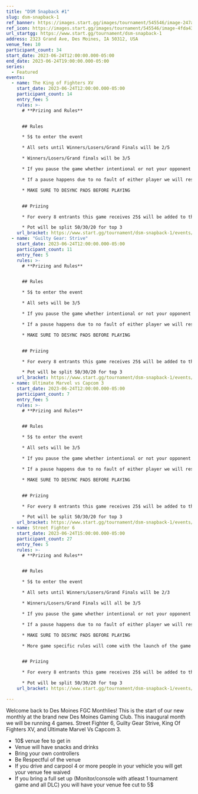 ```yaml
---
title: "DSM Snapback #1"
slug: dsm-snapback-1
ref_banner: https://images.start.gg/images/tournament/545546/image-247a2fac29384200cc933ee5b1ebd6ac.png?ehk=UF2AEB%2FZQmaTa%2FNNehPKCpvDr9Sms%2F2aoNyHcNp%2BynI%3D&ehkOptimized=b8IWyPM9BtP6PwS8qp0L1RZHnsCI7R12St%2B34v6gTf8%3D
ref_icon: https://images.start.gg/images/tournament/545546/image-4fda4351213f978ad3619212fc074079.png?ehk=8DNOZ8noW9fNorfDmB2Kpg95hZlngQs1oGVXAxMAquY%3D&ehkOptimized=cNiL4SV3wOVmZhpQX7r3JEnB6TomSZZk8kbkeGwPD2k%3D
url_startgg: https://www.start.gg/tournament/dsm-snapback-1
address: 2323 Grand Ave, Des Moines, IA 50312, USA
venue_fee: 10
participant_count: 34
start_date: 2023-06-24T12:00:00.000-05:00
end_date: 2023-06-24T19:00:00.000-05:00
series:
  - Featured
events:
  - name: The King of Fighters XV
    start_date: 2023-06-24T12:00:00.000-05:00
    participant_count: 14
    entry_fee: 5
    rules: >-
      # **Prizing and Rules**


      ## Rules

      * 5$ to enter the event

      * All sets until Winners/Losers/Grand Finals will be 2/5

      * Winners/Losers/Grand finals will be 3/5

      * If you pause the game whether intentional or not your opponent gets the round victory

      * If a pause happens due to no fault of either player we will reset the match to be as close to as the previous conditions as possible

      * MAKE SURE TO DESYNC PADS BEFORE PLAYING 


      ## Prizing

      * For every 8 entrants this game receives 25$ will be added to the pot

      * Pot will be split 50/30/20 for top 3
    url_bracket: https://www.start.gg/tournament/dsm-snapback-1/events/kofxv/brackets/1360412/2071068
  - name: "Guilty Gear: Strive"
    start_date: 2023-06-24T12:00:00.000-05:00
    participant_count: 11
    entry_fee: 5
    rules: >-
      # **Prizing and Rules**


      ## Rules

      * 5$ to enter the event

      * All sets will be 3/5

      * If you pause the game whether intentional or not your opponent gets the round victory

      * If a pause happens due to no fault of either player we will reset the match to be as close to as the previous conditions as possible

      * MAKE SURE TO DESYNC PADS BEFORE PLAYING 


      ## Prizing

      * For every 8 entrants this game receives 25$ will be added to the pot

      * Pot will be split 50/30/20 for top 3
    url_bracket: https://www.start.gg/tournament/dsm-snapback-1/events/guilty-gear-strive/brackets/1360410/2071066
  - name: Ultimate Marvel vs Capcom 3
    start_date: 2023-06-24T12:00:00.000-05:00
    participant_count: 7
    entry_fee: 5
    rules: >-
      # **Prizing and Rules**


      ## Rules

      * 5$ to enter the event

      * All sets will be 3/5

      * If you pause the game whether intentional or not your opponent gets the round victory

      * If a pause happens due to no fault of either player we will reset the match to be as close to as the previous conditions as possible

      * MAKE SURE TO DESYNC PADS BEFORE PLAYING 


      ## Prizing

      * For every 8 entrants this game receives 25$ will be added to the pot

      * Pot will be split 50/30/20 for top 3
    url_bracket: https://www.start.gg/tournament/dsm-snapback-1/events/marvel-3-100-pot-bonus/brackets/1360411/2071067
  - name: Street Fighter 6
    start_date: 2023-06-24T15:00:00.000-05:00
    participant_count: 27
    entry_fee: 5
    rules: >-
      # **Prizing and Rules**


      ## Rules

      * 5$ to enter the event

      * All sets until Winners/Losers/Grand Finals will be 2/3

      * Winners/Losers/Grand Finals will all be 3/5

      * If you pause the game whether intentional or not your opponent gets the round victory

      * If a pause happens due to no fault of either player we will reset the match to be as close to as the previous conditions as possible

      * MAKE SURE TO DESYNC PADS BEFORE PLAYING 

      * More game specific rules will come with the launch of the game


      ## Prizing

      * For every 8 entrants this game receives 25$ will be added to the pot

      * Pot will be split 50/30/20 for top 3
    url_bracket: https://www.start.gg/tournament/dsm-snapback-1/events/street-fighter-6/brackets/1360409/2071065

---
```


Welcome back to Des Moines FGC Monthlies! This is the start of our new monthly at the brand new Des Moines Gaming Club. This inaugural month we will be running 4 games. Street Fighter 6, Guilty Gear Strive, King Of Fighters XV, and Ultimate Marvel Vs Capcom 3. 

* 10$ venue fee to get in
* Venue will have snacks and drinks
* Bring your own controllers
* Be Respectful of the venue
* If you drive and carpool 4 or more people in your vehicle you will get your venue fee waived
* If you bring a full set up (Monitor/console with atleast 1 tournament game and all DLC) you will have your venue fee cut to 5$
  